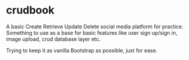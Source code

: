 # crudbook
A basic Create Retrieve Update Delete social media platform for practice. Something to use as a base for basic features like user sign up/sign in, image upload, crud database layer etc.

Trying to keep it as vanilla Bootstrap as possible, just for ease.
